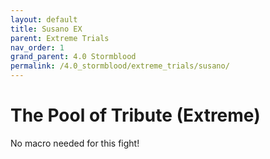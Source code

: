 ```yaml
---
layout: default
title: Susano EX
parent: Extreme Trials
nav_order: 1
grand_parent: 4.0 Stormblood
permalink: /4.0_stormblood/extreme_trials/susano/
---
```


# The Pool of Tribute (Extreme)

No macro needed for this fight!

<script data-goatcounter="https://xivjpraids.goatcounter.com/count"
        async src="//gc.zgo.at/count.js"></script>
